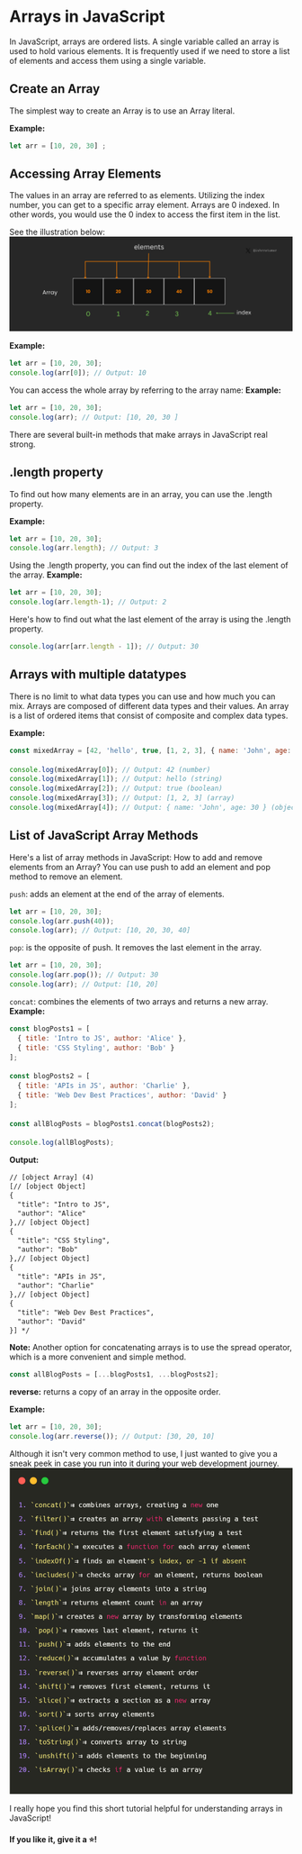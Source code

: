 # Arrays in JavaScript

In JavaScript, arrays are ordered lists. A single variable called an array is used to hold various elements. It is frequently used if we need to store a list of elements and access them using a single variable.

## Create an Array
The simplest way to create an Array is to use an Array literal.

**Example:**
```javascript
let arr = [10, 20, 30] ;
```

## Accessing Array Elements
The values in an array are referred to as elements. Utilizing the index number, you can get to a specific array element. Arrays are 0 indexed. In other words, you would use the 0 index to access the first item in the list. 

See the illustration below:
![javascript-arrays](/assets/javascript-arrays.png)

**Example:**
```javascript
let arr = [10, 20, 30];
console.log(arr[0]); // Output: 10
```
You can access the whole array by referring to the array name:
**Example:**
```javascript
let arr = [10, 20, 30];
console.log(arr); // Output: [10, 20, 30 ]
```

There are several built-in methods that make arrays in JavaScript real strong.
## .length property
To find out how many elements are in an array, you can use the .length property.

**Example:**
```javascript
let arr = [10, 20, 30];
console.log(arr.length); // Output: 3
```

Using the .length property, you can find out the index of the last element of the array.
**Example:**
```javascript
let arr = [10, 20, 30];
console.log(arr.length-1); // Output: 2
```
Here's how to find out what the last element of the array is using the .length property.
```javascript
console.log(arr[arr.length - 1]); // Output: 30
```
## Arrays with multiple datatypes 
There is no limit to what data types you can use and how much you can mix. Arrays are composed of different data types and their values. An array is a list of ordered items that consist of composite and complex data types.

**Example:**
```javascript
const mixedArray = [42, 'hello', true, [1, 2, 3], { name: 'John', age: 30 }];

console.log(mixedArray[0]); // Output: 42 (number)
console.log(mixedArray[1]); // Output: hello (string)
console.log(mixedArray[2]); // Output: true (boolean)
console.log(mixedArray[3]); // Output: [1, 2, 3] (array)
console.log(mixedArray[4]); // Output: { name: 'John', age: 30 } (object)

```

## List of JavaScript Array Methods
Here's a list of array methods in JavaScript:
How to add and remove elements from an Array?
You can use push to add an element and pop method to remove an element.

`push`: adds an element at the end of the array of elements.
```javascript
let arr = [10, 20, 30];
console.log(arr.push(40)); 
console.log(arr); // Output: [10, 20, 30, 40]
```
`pop`: is the opposite of push. It removes the last element in the array. 
```javascript
let arr = [10, 20, 30];
console.log(arr.pop()); // Output: 30
console.log(arr); // Output: [10, 20]
```
`concat`: combines the elements of two arrays and returns a new array.
**Example:**
```javascript 
const blogPosts1 = [
  { title: 'Intro to JS', author: 'Alice' },
  { title: 'CSS Styling', author: 'Bob' }
];

const blogPosts2 = [
  { title: 'APIs in JS', author: 'Charlie' },
  { title: 'Web Dev Best Practices', author: 'David' }
];

const allBlogPosts = blogPosts1.concat(blogPosts2);

console.log(allBlogPosts);
```
**Output:**

```
// [object Array] (4)
[// [object Object] 
{
  "title": "Intro to JS",
  "author": "Alice"
},// [object Object] 
{
  "title": "CSS Styling",
  "author": "Bob"
},// [object Object] 
{
  "title": "APIs in JS",
  "author": "Charlie"
},// [object Object] 
{
  "title": "Web Dev Best Practices",
  "author": "David"
}] */
```

**Note:** Another option for concatenating arrays is to use the spread operator, which is a more convenient and simple method. 

```javascript
const allBlogPosts = [...blogPosts1, ...blogPosts2];
```

**reverse:** returns a copy of an array in the opposite order.

**Example:**
```javascript
let arr = [10, 20, 30];
console.log(arr.reverse()); // Output: [30, 20, 10]
```


Although it isn't very common method to use, I just wanted to give you a sneak peek in case you run into it during your web development journey.
![javascript-arrays-methods-cheatsheet](/assets/javascriparray-methods.png)

I really hope you find this short tutorial helpful for understanding arrays in JavaScript! 

#### If you like it, give it a ⭐!


